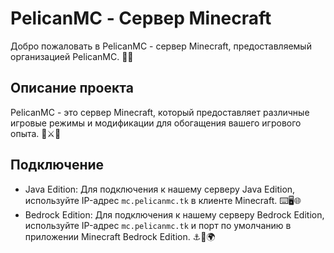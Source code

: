 # PelicanMC - Сервер Minecraft

Добро пожаловать в PelicanMC - сервер Minecraft, предоставляемый организацией PelicanMC. 🎉😄

## Описание проекта

PelicanMC - это сервер Minecraft, который предоставляет различные игровые режимы и модификации для обогащения вашего игрового опыта. 🏰⚔️🌳

## Подключение

- Java Edition: Для подключения к нашему серверу Java Edition, используйте IP-адрес `mc.pelicanmc.tk` в клиенте Minecraft. ⌨️🖥️🌐
- Bedrock Edition: Для подключения к нашему серверу Bedrock Edition, используйте IP-адрес `mc.pelicanmc.tk` и порт по умолчанию в приложении Minecraft Bedrock Edition. ⚓📱🌍

